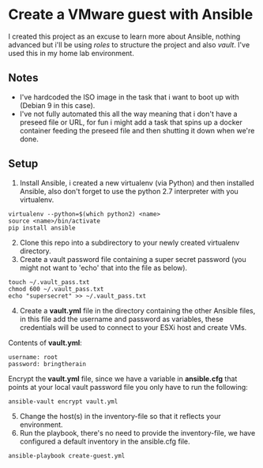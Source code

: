 # Create a VMware guest with Ansible
I created this project as an excuse to learn more about Ansible, nothing advanced but i'll be using *roles* to structure the project and also *vault*. I've used this in my home lab environment.

## Notes
* I've hardcoded the ISO image in the task that i want to boot up with (Debian 9 in this case).
* I've not fully automated this all the way meaning that i don't have a preseed file or URL, for fun i might add a task that spins up a docker container feeding the preseed file and then shutting it down when we're done.

## Setup

1. Install Ansible, i created a new virtualenv (via Python) and then installed Ansible, also don't forget to use the python 2.7 interpreter with you virtualenv.
```
virtualenv --python=$(which python2) <name>
source <name>/bin/activate
pip install ansible
```
2. Clone this repo into a subdirectory to your newly created virtualenv directory.
3. Create a vault password file containing a super secret password (you might not want to 'echo' that into the file as below).
```
touch ~/.vault_pass.txt
chmod 600 ~/.vault_pass.txt
echo "supersecret" >> ~/.vault_pass.txt
```
4. Create a **vault.yml** file in the directory containing the other Ansible files, in this file add the username and password as variables, these credentials will be used to connect to your ESXi host and create VMs.

Contents of **vault.yml**:
```
username: root
password: bringtherain
```

Encrypt the **vault.yml** file, since we have a variable in **ansible.cfg** that points at your local vault password file you only have to run the following:
```
ansible-vault encrypt vault.yml
```

5. Change the host(s) in the inventory-file so that it reflects your environment.
6. Run the playbook, there's no need to provide the inventory-file, we have configured a default inventory in the ansible.cfg file.
```
ansible-playbook create-guest.yml
```
